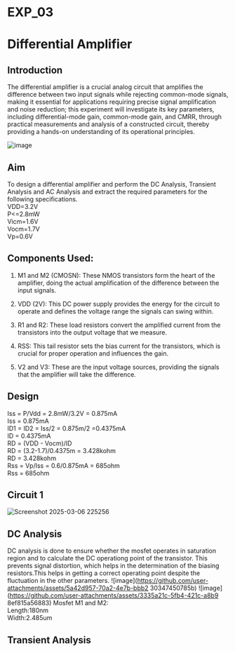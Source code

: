 # EXP_03
# Differential Amplifier

## Introduction
The differential amplifier is a crucial analog circuit that amplifies the difference between two input signals while rejecting common-mode signals, making it essential for applications requiring precise signal amplification and noise reduction; this experiment will investigate its key parameters, including differential-mode gain, common-mode gain, and CMRR, through practical measurements and analysis of a constructed circuit, thereby providing a hands-on understanding of its operational principles.

![image](https://github.com/user-attachments/assets/34ccea41-f74b-49fa-9f6d-67fded2e402e)

## Aim
To design a differential amplifier and perform the DC Analysis, Transient Analysis and AC Analysis and extract the required parameters for the following specifications.<br>
VDD=3.2V<br>
P<=2.8mW<br>
Vicm=1.6V<br>
Vocm=1.7V<br>
Vp=0.6V<br>

## Components Used:
1. M1 and M2 (CMOSN): These NMOS transistors form the heart of the amplifier, doing the actual amplification of the difference between the input signals.

2. VDD (2V): This DC power supply provides the energy for the circuit to operate and defines the voltage range the signals can swing within.

3. R1 and R2: These load resistors convert the amplified current from the transistors into the output voltage that we measure.

4. RSS: This tail resistor sets the bias current for the transistors, which is crucial for proper operation and influences the gain.

5. V2 and V3: These are the input voltage sources, providing the signals that the amplifier will take the difference.


## Design 
Iss = P/Vdd = 2.8mW/3.2V = 0.875mA<br>
Iss = 0.875mA<br>
ID1 = ID2 = Iss/2 = 0.875m/2 =0.4375mA<br> 
ID = 0.4375mA <br>
RD = (VDD - Vocm)/ID<br> 
RD = (3.2-1.7)/0.4375m = 3.428kohm<br> 
RD = 3.428kohm<br>
Rss = Vp/Iss = 0.6/0.875mA = 685ohm<br>
Rss = 685ohm<br>

## Circuit 1 
![Screenshot 2025-03-06 225256](https://github.com/user-attachments/assets/63cf6c3f-db15-4f98-a229-b743036812e1)

## DC Analysis 
DC analysis is done to ensure whether the mosfet operates in saturation region and to 
calculate the DC operationg point of the transistor. This prevents signal distortion, which 
helps in the determination of the biasing resistors.This helps in getting a correct operating 
point despite the fluctuation in the other parameters. 
![image](https://github.com/user-attachments/assets/5a42d957-70a2-4e7b-bbb2
30347450785b) 
![image](https://github.com/user-attachments/assets/3335a21c-5fb4-421c-a8b9
8ef815a56883) 
Mosfet M1 and M2:<br> 
Length:180nm<br> 
Width:2.485um<br> 

## Transient Analysis




